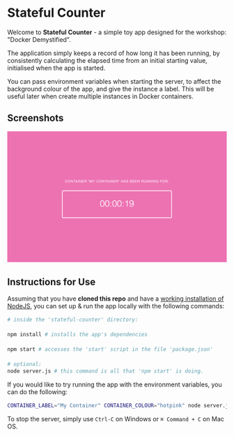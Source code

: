 # Stateful Counter

Welcome to **Stateful Counter** - a simple toy app designed for the workshop: "Docker Demystified".

The application simply keeps a record of how long it has been running, by consistently calculating the elapsed time from an initial starting value, initialised when the app is started.

You can pass environment variables when starting the server, to affect the background colour of the app, and give the instance a label. This will be useful later when create multiple instances in Docker containers.

## Screenshots

![Screenshot of the 'stateful-counter' application, showing time elapsed since start.](https://github.com/oceansize/stateful-counter/blob/main/readme-images/counter-screenshot.png?raw=true)

## Instructions for Use

Assuming that you have **cloned this repo** and have a [working installation of NodeJS](https://nodejs.org/en/download), you can set up & run the app locally with the following commands:

```bash
# inside the 'stateful-counter' directory:

npm install # installs the app's dependencies

npm start # accesses the 'start' script in the file 'package.json'

# optional:
node server.js # this command is all that 'npm start' is doing.
```

If you would like to try running the app with the environment variables, you can do the following:

```bash
CONTAINER_LABEL="My Container" CONTAINER_COLOUR="hotpink" node server.js
```
To stop the server, simply use `Ctrl-C` on Windows or `⌘ Command + C` on Mac OS.

